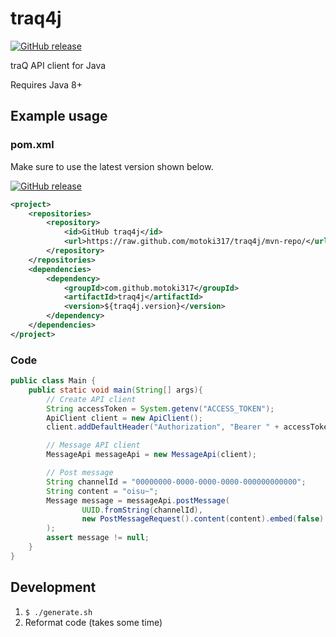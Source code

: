 # traq4j

[![GitHub release](https://img.shields.io/github/release/motoki317/traq4j.svg)](https://GitHub.com/motoki317/traq4j/releases/)

traQ API client for Java

Requires Java 8+

## Example usage

### pom.xml

Make sure to use the latest version shown below.

[![GitHub release](https://img.shields.io/github/release/motoki317/traq4j.svg)](https://GitHub.com/motoki317/traq4j/releases/)

```xml
<project>
    <repositories>
        <repository>
            <id>GitHub traq4j</id>
            <url>https://raw.github.com/motoki317/traq4j/mvn-repo/</url>
        </repository>
    </repositories>
    <dependencies>
        <dependency>
            <groupId>com.github.motoki317</groupId>
            <artifactId>traq4j</artifactId>
            <version>${traq4j.version}</version>
        </dependency>
    </dependencies>
</project>
```

### Code

```java
public class Main {
    public static void main(String[] args){
        // Create API client
        String accessToken = System.getenv("ACCESS_TOKEN");
        ApiClient client = new ApiClient();
        client.addDefaultHeader("Authorization", "Bearer " + accessToken);

        // Message API client
        MessageApi messageApi = new MessageApi(client);

        // Post message
        String channelId = "00000000-0000-0000-0000-000000000000";
        String content = "oisu~";
        Message message = messageApi.postMessage(
                UUID.fromString(channelId),
                new PostMessageRequest().content(content).embed(false)
        );
        assert message != null;
    }
}
```

## Development

1. `$ ./generate.sh`
2. Reformat code (takes some time)
